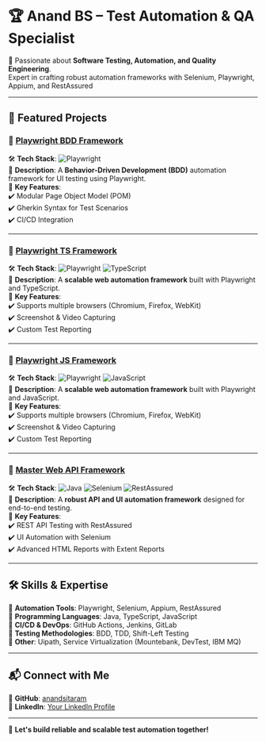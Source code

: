 # 🏆 Anand BS – Test Automation & QA Specialist  

🚀 Passionate about **Software Testing, Automation, and Quality Engineering**.  
Expert in crafting robust automation frameworks with Selenium, Playwright, Appium, and RestAssured

---

## 📌 Featured Projects  

### 🔹 [Playwright BDD Framework](https://github.com/anandsitaram/PlaywrightBDDFramework)  
🛠️ **Tech Stack**: ![Playwright](https://img.shields.io/badge/Playwright-0078D7?style=flat&logo=playwright&logoColor=white)  
📌 **Description**: A **Behavior-Driven Development (BDD)** automation framework for UI testing using Playwright.  
🔗 **Key Features**:  
✔️ Modular Page Object Model (POM)  
✔️ Gherkin Syntax for Test Scenarios  
✔️ CI/CD Integration  

---

### 🔹 [Playwright TS Framework](https://github.com/anandsitaram/PlaywrightTSFramework)  
🛠️ **Tech Stack**: ![Playwright](https://img.shields.io/badge/Playwright-0078D7?style=flat&logo=playwright&logoColor=white) ![TypeScript](https://img.shields.io/badge/TypeScript-007ACC?style=flat&logo=typescript&logoColor=white)  
📌 **Description**: A **scalable web automation framework** built with Playwright and TypeScript.  
🔗 **Key Features**:  
✔️ Supports multiple browsers (Chromium, Firefox, WebKit)  
✔️ Screenshot & Video Capturing  
✔️ Custom Test Reporting  

---

### 🔹 [Playwright JS Framework](https://github.com/anandsitaram/PlaywrightJSFramework)  
🛠️ **Tech Stack**: ![Playwright](https://img.shields.io/badge/Playwright-0078D7?style=flat&logo=playwright&logoColor=white) ![JavaScript](https://img.shields.io/badge/JavaScript-F7DF1E?style=flat&logo=javascript&logoColor=black)  
📌 **Description**: A **scalable web automation framework** built with Playwright and JavaScript.  
🔗 **Key Features**:  
✔️ Supports multiple browsers (Chromium, Firefox, WebKit)  
✔️ Screenshot & Video Capturing  
✔️ Custom Test Reporting  

---

### 🔹 [Master Web API Framework](https://github.com/anandsitaram/MasterWebApiFramework)  
🛠️ **Tech Stack**: ![Java](https://img.shields.io/badge/Java-007396?style=flat&logo=java&logoColor=white) ![Selenium](https://img.shields.io/badge/Selenium-43B02A?style=flat&logo=selenium&logoColor=white) ![RestAssured](https://img.shields.io/badge/RestAssured-4CAF50?style=flat)  
📌 **Description**: A **robust API and UI automation framework** designed for end-to-end testing.  
🔗 **Key Features**:  
✔️ REST API Testing with RestAssured  
✔️ UI Automation with Selenium  
✔️ Advanced HTML Reports with Extent Reports  

---

## 🛠️ Skills & Expertise  
🔹 **Automation Tools**: Playwright, Selenium, Appium, RestAssured  
🔹 **Programming Languages**: Java, TypeScript, JavaScript  
🔹 **CI/CD & DevOps**: GitHub Actions, Jenkins, GitLab  
🔹 **Testing Methodologies**: BDD, TDD, Shift-Left Testing  
🔹 **Other**: Uipath, Service Virtualization (Mountebank, DevTest, IBM MQ)  

---

## 📬 Connect with Me  
💼 **GitHub**: [anandsitaram](https://github.com/anandsitaram)  
🔗 **LinkedIn**: [Your LinkedIn Profile](#)  

---

🚀 **Let's build reliable and scalable test automation together!**  
